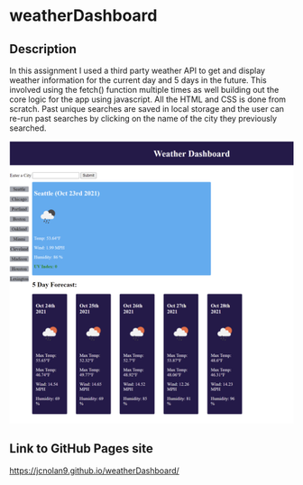 # weatherDashboard

## Description
In this assignment I used a third party weather API to get and display weather information for the current day and 5 days in the future. This involved using the fetch() function 
multiple times as well building out the core logic for the app using javascript. All the HTML and CSS is done from scratch. Past unique searches are saved in local storage and
the user can re-run past searches by clicking on the name of the city they previously searched.

![screenshot of portfolio page](https://github.com/jcnolan9/weatherDashboard/blob/main/Screenshot.PNG)


## Link to GitHub Pages site 
https://jcnolan9.github.io/weatherDashboard/
